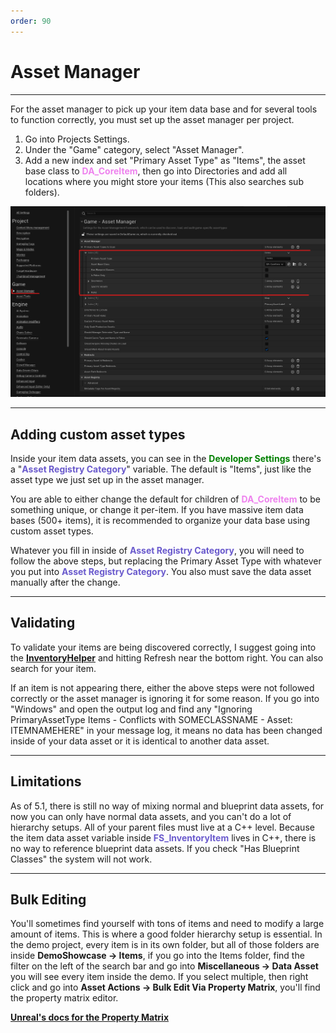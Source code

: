 ```yaml
---
order: 90
---
```


# Asset Manager

---
For the asset manager to pick up your item data base and for several tools to function correctly, you must set up the asset manager per project.
1. Go into Projects Settings.
2. Under the "Game" category, select "Asset Manager".
3. Add a new index and set "Primary Asset Type" as "Items", the asset base class to <span style="color:violet">**DA_CoreItem**</span>, then go into Directories and add all locations where you might store your items (This also searches sub folders).

![](/pictures/AssetManagerAddAssetType.png)

---
## Adding custom asset types
Inside your item data assets, you can see in the <span style="color:green">**Developer Settings**</span> there's a "<span style="color:slateblue">**Asset Registry Category**</span>" variable. The default is "Items", just like the asset type we just set up in the asset manager.

You are able to either change the default for children of <span style="color:violet">**DA_CoreItem**</span> to be something unique, or change it per-item. If you have massive item data bases (500+ items), it is recommended to organize your data base using custom asset types.

Whatever you fill in inside of <span style="color:slateblue">**Asset Registry Category**</span>, you will need to follow the above steps, but replacing the Primary Asset Type with whatever you put into <span style="color:slateblue">**Asset Registry Category**</span>. You also must save the data asset manually after the change.

---
## Validating
To validate your items are being discovered correctly, I suggest going into the **[InventoryHelper](http://inventoryframework.github.io/tools/productivity/#inventory-helper)** and hitting Refresh near the bottom right. You can also search for your item.

If an item is not appearing there, either the above steps were not followed correctly or the asset manager is ignoring it for some reason.
If you go into "Windows" and open the output log and find any "Ignoring PrimaryAssetType Items - Conflicts with SOMECLASSNAME - Asset: ITEMNAMEHERE" in your message log, it means no data has been changed inside of your data asset or it is identical to another data asset.

---
## Limitations
As of 5.1, there is still no way of mixing normal and blueprint data assets, for now you can only have normal data assets, and you can't do a lot of hierarchy setups. All of your parent files must live at a C++ level.
Because the item data asset variable inside <span style="color:slateblue">**FS_InventoryItem**</span> lives in C++, there is no way to reference blueprint data assets. If you check "Has Blueprint Classes" the system will not work.

--- 
## Bulk Editing
You'll sometimes find yourself with tons of items and need to modify a large amount of items. This is where a good folder hierarchy setup is essential. In the demo project, every item is in its own folder, but all of those folders are inside **DemoShowcase -> Items**, if you go into the Items folder, find the filter on the left of the search bar and go into **Miscellaneous -> Data Asset** you will see every item inside the demo. If you select multiple, then right click and go into **Asset Actions -> Bulk Edit Via Property Matrix**, you'll find the property matrix editor.

<a href="https://docs.unrealengine.com/4.27/en-US/Basics/UI/PropertyMatrix/" target="_blank">**Unreal's docs for the Property Matrix**</a>